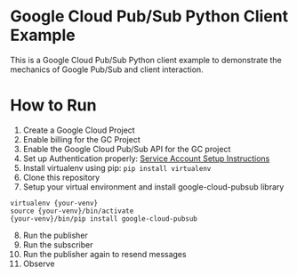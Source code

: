 # Google Cloud Pub/Sub Python Client Example
This is a Google Cloud Pub/Sub Python client example to demonstrate the mechanics of Google Pub/Sub and client interaction.

# How to Run
1. Create a Google Cloud Project
2. Enable billing for the GC Project
3. Enable the Google Cloud Pub/Sub API for the GC project
4. Set up Authentication properly: [Service Account Setup Instructions](https://googleapis.dev/python/google-api-core/latest/auth.html])
5. Install virtualenv using pip: ` pip install virtualenv `
6. Clone this repository
7. Setup your virtual environment and install google-cloud-pubsub library
```
virtualenv {your-venv}
source {your-venv}/bin/activate
{your-venv}/bin/pip install google-cloud-pubsub
```
8. Run the publisher
9. Run the subscriber
10. Run the publisher again to resend messages
11. Observe


